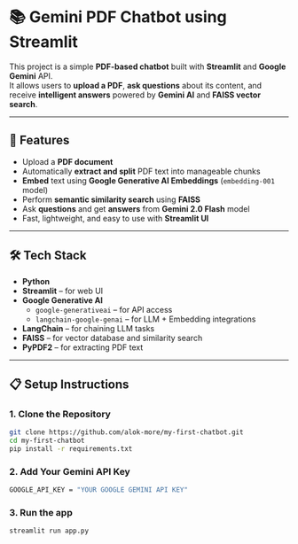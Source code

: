 # 📚 Gemini PDF Chatbot using Streamlit

This project is a simple **PDF-based chatbot** built with **Streamlit** and **Google Gemini** API.  
It allows users to **upload a PDF**, **ask questions** about its content, and receive **intelligent answers** powered by **Gemini AI** and **FAISS vector search**.

---

## 🚀 Features

- Upload a **PDF document**
- Automatically **extract and split** PDF text into manageable chunks
- **Embed** text using **Google Generative AI Embeddings** (`embedding-001` model)
- Perform **semantic similarity search** using **FAISS**
- Ask **questions** and get **answers** from **Gemini 2.0 Flash** model
- Fast, lightweight, and easy to use with **Streamlit UI**

---

## 🛠️ Tech Stack

- **Python**
- **Streamlit** – for web UI
- **Google Generative AI**  
  - `google-generativeai` – for API access  
  - `langchain-google-genai` – for LLM + Embedding integrations  
- **LangChain** – for chaining LLM tasks  
- **FAISS** – for vector database and similarity search  
- **PyPDF2** – for extracting PDF text  

---

## 📋 Setup Instructions

### 1. Clone the Repository

```bash
git clone https://github.com/alok-more/my-first-chatbot.git
cd my-first-chatbot
pip install -r requirements.txt

```
### 2. Add Your Gemini API Key
```bash
GOOGLE_API_KEY = "YOUR GOOGLE GEMINI API KEY"
```

### 3. Run the app
```bash
streamlit run app.py
```